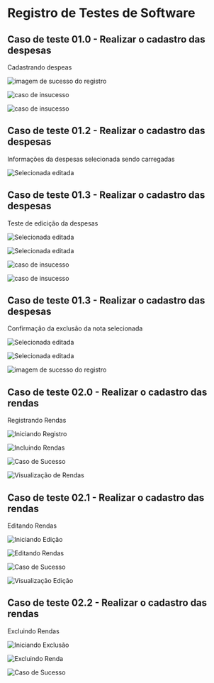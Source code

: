 # Registro de Testes de Software


## Caso de teste 01.0 - Realizar o cadastro das despesas

Cadastrando despeas

![imagem de sucesso do registro](img/1.0.1.jpeg)

![caso de insucesso](img/1.0.2.jpeg)

![caso de insucesso](img/1.03.jpeg)

## Caso de teste 01.2 - Realizar o cadastro das despesas

Informações da despesas selecionada sendo carregadas

![Selecionada editada](img/selecionada.jpeg)

## Caso de teste 01.3 - Realizar o cadastro das despesas

Teste de edicição da despesas

![Selecionada editada](img/selecionada.jpeg)

![Selecionada editada](img/categoria_selecionada.jpeg)

![caso de insucesso](img/confirma%C3%A7%C3%A3o%20de%20edi%C3%A7%C3%A3o.png)

![caso de insucesso](img/editada.jpeg)

## Caso de teste 01.3 - Realizar o cadastro das despesas

Confirmação da exclusão da nota selecionada

![Selecionada editada](img/selecionada.jpeg)

![Selecionada editada](img/confirma%C3%A7%C3%A3o%20da%20exclusao.png)

![imagem de sucesso do registro](img/1.0.1.jpeg)

## Caso de teste 02.0 - Realizar o cadastro das rendas

Registrando Rendas

![Iniciando Registro](img/Tela%20para%20incluir.jpg)

![Incluindo Rendas](img/Incluindo.jpg)

![Caso de Sucesso](img/Aparece%20incluida.jpg)

![Visualização de Rendas](img/Visualiza%C3%A7%C3%A3o%201.jpg)

## Caso de teste 02.1 - Realizar o cadastro das rendas

Editando Rendas

![Iniciando Edição](img/Aparece%20para%20Editar.jpg)

![Editando Rendas](img/Editando.jpg)

![Caso de Sucesso](img/editada.jpeg)

![Visualização Edição](img/Visualiza%C3%A7%C3%A3o%202.jpg)

## Caso de teste 02.2 - Realizar o cadastro das rendas

Excluindo Rendas

![Iniciando Exclusão](img/Aparece%20para%20Editar.jpg)

![Excluindo Renda](img/Excluir%202.jpg)

![Caso de Sucesso](img/Excluido.jpg)